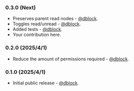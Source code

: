 ### 0.3.0 (Next)

* Preserves parent read nodes - [@dblock](https://github.com/dblock).
* Toggles read/unread - [@dblock](https://github.com/dblock).
* Added tests - [@dblock](https://github.com/dblock).
* Your contribution here.

### 0.2.0 (2025/4/1)

* Reduce the amount of permissions required - [@dblock](https://github.com/dblock).

### 0.1.0 (2025/4/1)

* Initial public release - [@dblock](https://github.com/dblock).
